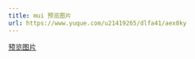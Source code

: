 ```yaml
---
title: mui 预览图片
url: https://www.yuque.com/u21419265/dlfa41/aex0ky
---
```


[预览图片](https://dev.dcloud.net.cn/mui/template/#previewimage_native)

